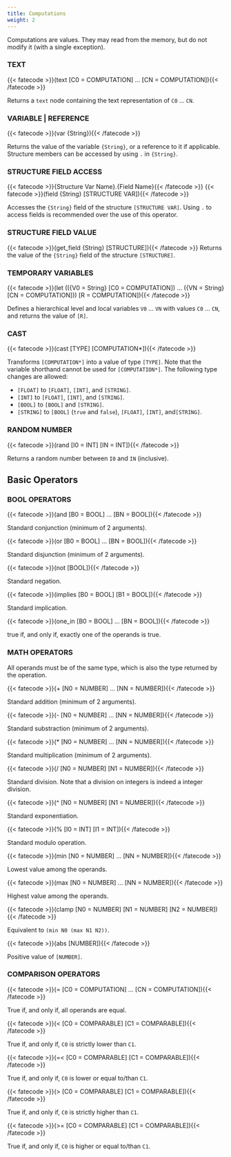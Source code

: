```yaml
---
title: Computations
weight: 2
---
```

Computations are values. They may read from the memory, but do not modify it
(with a single exception).

### TEXT
{{< fatecode >}}(text [C0 = COMPUTATION] ... [CN = COMPUTATION]){{< /fatecode >}}

Returns a `text` node containing the text representation of `C0` ... `CN`.

### VARIABLE | REFERENCE
{{< fatecode >}}(var {String}){{< /fatecode >}}

Returns the value of the variable `{String}`, or a reference to it if
applicable. Structure members can be accessed by using `.` in `{String}`.

### STRUCTURE FIELD ACCESS
{{< fatecode >}}{Structure Var Name}.{Field Name}{{< /fatecode >}}
{{< fatecode >}}(field {String} [STRUCTURE VAR]){{< /fatecode >}}

Accesses the `{String}` field of the structure `[STRUCTURE VAR]`. Using `.` to
access fields is recommended over the use of this operator.

### STRUCTURE FIELD VALUE
{{< fatecode >}}(get_field {String} [STRUCTURE]){{< /fatecode >}}
Returns the value of the `{String}` field of the structure `[STRUCTURE]`.

### TEMPORARY VARIABLES
{{< fatecode >}}(let (({V0 = String} [C0 = COMPUTATION]) ... ({VN = String} [CN = COMPUTATION])) [R = COMPUTATION]){{< /fatecode >}}

Defines a hierarchical level and local variables `V0` ... `VN` with values `C0` ... `CN`, and returns the value of `[R]`.

### CAST
{{< fatecode >}}(cast [TYPE] [COMPUTATION*]){{< /fatecode >}}

Transforms `[COMPUTATION*]` into a value of type `[TYPE]`. Note that the variable
shorthand cannot be used for `[COMPUTATION*]`. The following type changes are
allowed:
* `[FLOAT]` to `[FLOAT]`, `[INT]`, and `[STRING]`.
* `[INT]` to `[FLOAT]`, `[INT]`, and `[STRING]`.
* `[BOOL]` to `[BOOL]` and `[STRING]`.
* `[STRING]` to `[BOOL]` (`true` and `false`), `[FLOAT]`, `[INT]`, and`[STRING]`.

### RANDOM NUMBER
{{< fatecode >}}(rand [I0 = INT] [IN = INT]){{< /fatecode >}}

Returns a random number between `I0` and `IN` (inclusive).

## Basic Operators
### BOOL OPERATORS
{{< fatecode >}}(and [B0 = BOOL] ... [BN = BOOL]){{< /fatecode >}}

Standard conjunction (minimum of 2 arguments).

{{< fatecode >}}(or [B0 = BOOL] ... [BN = BOOL]){{< /fatecode >}}

Standard disjunction (minimum of 2 arguments).

{{< fatecode >}}(not [BOOL]){{< /fatecode >}}

Standard negation.

{{< fatecode >}}(implies [B0 = BOOL] [B1 = BOOL]){{< /fatecode >}}

Standard implication.


{{< fatecode >}}(one_in [B0 = BOOL] ... [BN = BOOL]){{< /fatecode >}}

true if, and only if, exactly one of the operands is true.

### MATH OPERATORS
All operands must be of the same type, which is also the type returned by the
operation.

{{< fatecode >}}(+ [N0 = NUMBER] ... [NN = NUMBER]){{< /fatecode >}}

Standard addition (minimum of 2 arguments).

{{< fatecode >}}(- [N0 = NUMBER] ... [NN = NUMBER]){{< /fatecode >}}

Standard substraction (minimum of 2 arguments).

{{< fatecode >}}(* [N0 = NUMBER] ... [NN = NUMBER]){{< /fatecode >}}

Standard multiplication (minimum of 2 arguments).

{{< fatecode >}}(/ [N0 = NUMBER] [N1 = NUMBER]){{< /fatecode >}}

Standard division. Note that a division on integers is indeed a integer
division.

{{< fatecode >}}(^ [N0 = NUMBER] [N1 = NUMBER]){{< /fatecode >}}

Standard exponentiation.

{{< fatecode >}}(% [I0 = INT] [I1 = INT]){{< /fatecode >}}

Standard modulo operation.

{{< fatecode >}}(min [N0 = NUMBER] ... [NN = NUMBER]){{< /fatecode >}}

Lowest value among the operands.

{{< fatecode >}}(max [N0 = NUMBER] ... [NN = NUMBER]){{< /fatecode >}}

Highest value among the operands.

{{< fatecode >}}(clamp [N0 = NUMBER] [N1 = NUMBER] [N2 = NUMBER]){{< /fatecode >}}

Equivalent to `(min N0 (max N1 N2))`.


{{< fatecode >}}(abs [NUMBER]){{< /fatecode >}}

Positive value of `[NUMBER]`.

### COMPARISON OPERATORS
{{< fatecode >}}(= [C0 = COMPUTATION] ... [CN = COMPUTATION]){{< /fatecode >}}

True if, and only if, all operands are equal.

{{< fatecode >}}(< [C0 = COMPARABLE] [C1 = COMPARABLE]){{< /fatecode >}}

True if, and only if, `C0` is strictly lower than `C1`.

{{< fatecode >}}(=< [C0 = COMPARABLE] [C1 = COMPARABLE]){{< /fatecode >}}

True if, and only if, `C0` is lower or equal to/than `C1`.

{{< fatecode >}}(> [C0 = COMPARABLE] [C1 = COMPARABLE]){{< /fatecode >}}

True if, and only if, `C0` is strictly higher than `C1`.

{{< fatecode >}}(>= [C0 = COMPARABLE] [C1 = COMPARABLE]){{< /fatecode >}}

True if, and only if, `C0` is higher or equal to/than `C1`.
